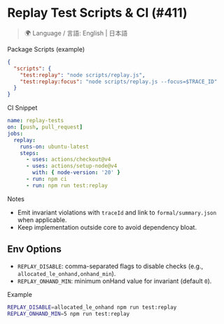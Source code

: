 # Replay Test Scripts & CI (#411)

> 🌍 Language / 言語: English | 日本語

Package Scripts (example)
```json
{
  "scripts": {
    "test:replay": "node scripts/replay.js",
    "test:replay:focus": "node scripts/replay.js --focus=$TRACE_ID"
  }
}
```

CI Snippet
```yaml
name: replay-tests
on: [push, pull_request]
jobs:
  replay:
    runs-on: ubuntu-latest
    steps:
      - uses: actions/checkout@v4
      - uses: actions/setup-node@v4
        with: { node-version: '20' }
      - run: npm ci
      - run: npm run test:replay
```

Notes
- Emit invariant violations with `traceId` and link to `formal/summary.json` when applicable.
- Keep implementation outside core to avoid dependency bloat.

## Env Options
- `REPLAY_DISABLE`: comma-separated flags to disable checks (e.g., `allocated_le_onhand,onhand_min`).
- `REPLAY_ONHAND_MIN`: minimum onHand value for invariant (default `0`).

Example
```bash
REPLAY_DISABLE=allocated_le_onhand npm run test:replay
REPLAY_ONHAND_MIN=5 npm run test:replay
```
